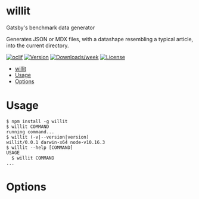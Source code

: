 # willit

Gatsby&#39;s benchmark data generator

Generates JSON or MDX files, with a datashape resembling a typical article, into the current directory.

[![oclif](https://img.shields.io/badge/cli-oclif-brightgreen.svg)](https://oclif.io)
[![Version](https://img.shields.io/npm/v/willit.svg)](https://npmjs.org/package/willit)
[![Downloads/week](https://img.shields.io/npm/dw/willit.svg)](https://npmjs.org/package/willit)
[![License](https://img.shields.io/npm/l/willit.svg)](https://github.com/gatsbyjs/will-it-generate/blob/master/package.json)

<!-- toc -->
* [willit](#willit)
* [Usage](#usage)
* [Options](#options)
<!-- tocstop -->

# Usage

<!-- usage -->
```sh-session
$ npm install -g willit
$ willit COMMAND
running command...
$ willit (-v|--version|version)
willit/0.0.1 darwin-x64 node-v10.16.3
$ willit --help [COMMAND]
USAGE
  $ willit COMMAND
...
```
<!-- usagestop -->

# Options

<!-- commands -->

<!-- commandsstop -->
